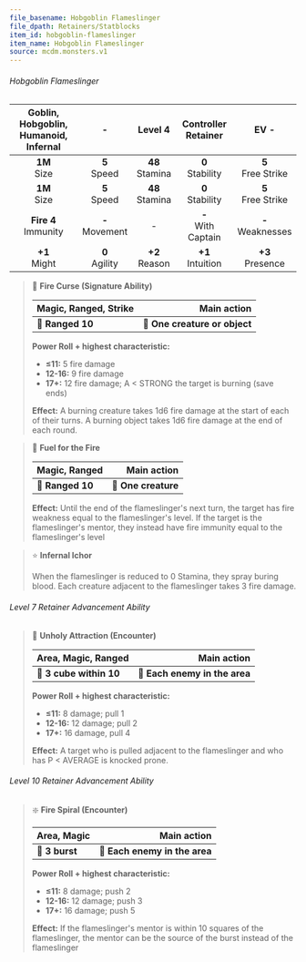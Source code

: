```yaml
---
file_basename: Hobgoblin Flameslinger
file_dpath: Retainers/Statblocks
item_id: hobgoblin-flameslinger
item_name: Hobgoblin Flameslinger
source: mcdm.monsters.v1
---
```


###### Hobgoblin Flameslinger

| Goblin, Hobgoblin, Humanoid, Infernal |          -          |       Level 4       |   Controller Retainer   |          EV -          |
| :-----------------------------------: | :-----------------: | :-----------------: | :---------------------: | :--------------------: |
|           **1M**<br/> Size            |  **5**<br/> Speed   | **48**<br/> Stamina |  **0**<br/> Stability   | **5**<br/> Free Strike |
|           **1M**<br/> Size            |  **5**<br/> Speed   | **48**<br/> Stamina |  **0**<br/> Stability   | **5**<br/> Free Strike |
|       **Fire 4**<br/> Immunity        | **-**<br/> Movement |          -          | **-**<br/> With Captain | **-**<br/> Weaknesses  |
|           **+1**<br/> Might           | **0**<br/> Agility  | **+2**<br/> Reason  |  **+1**<br/> Intuition  |  **+3**<br/> Presence  |

<!-- -->
> 🏹 **Fire Curse (Signature Ability)**
>
> | **Magic, Ranged, Strike** |               **Main action** |
> | ------------------------- | ----------------------------: |
> | **📏 Ranged 10**          | **🎯 One creature or object** |
>
> **Power Roll + highest characteristic:**
>
> - **≤11:** 5 fire damage
> - **12-16:** 9 fire damage
> - **17+:** 12 fire damage; A < STRONG the target is burning (save ends)
>
> **Effect:** A burning creature takes 1d6 fire damage at the start of each of their turns. A burning object takes 1d6 fire damage at the end of each round.

<!-- -->
> 🏹 **Fuel for the Fire**
>
> | **Magic, Ranged** |     **Main action** |
> | ----------------- | ------------------: |
> | **📏 Ranged 10**  | **🎯 One creature** |
>
> **Effect:** Until the end of the flameslinger's next turn, the target has fire weakness equal to the flameslinger's level. If the target is the flameslinger's mentor, they instead have fire immunity equal to the flameslinger's level

<!-- -->
> ⭐️ **Infernal Ichor**
>
> When the flameslinger is reduced to 0 Stamina, they spray buring blood. Each creature adjacent to the flameslinger takes 3 fire damage.

###### Level 7 Retainer Advancement Ability

<!-- -->
> 🔳 **Unholy Attraction (Encounter)**
>
> | **Area, Magic, Ranged** |               **Main action** |
> | ----------------------- | ----------------------------: |
> | **📏 3 cube within 10** | **🎯 Each enemy in the area** |
>
> **Power Roll + highest characteristic:**
>
> - **≤11:** 8 damage; pull 1
> - **12-16:** 12 damage; pull 2
> - **17+:** 16 damage, pull 4
>
> **Effect:** A target who is pulled adjacent to the flameslinger and who has P < AVERAGE is knocked prone.

###### Level 10 Retainer Advancement Ability

<!-- -->
> ❇️ **Fire Spiral (Encounter)**
>
> | **Area, Magic** |               **Main action** |
> | --------------- | ----------------------------: |
> | **📏 3 burst**  | **🎯 Each enemy in the area** |
>
> **Power Roll + highest characteristic:**
>
> - **≤11:** 8 damage; push 2
> - **12-16:** 12 damage; push 3
> - **17+:** 16 damage; push 5
>
> **Effect:** If the flameslinger's mentor is within 10 squares of the flameslinger, the mentor can be the source of the burst instead of the flameslinger

